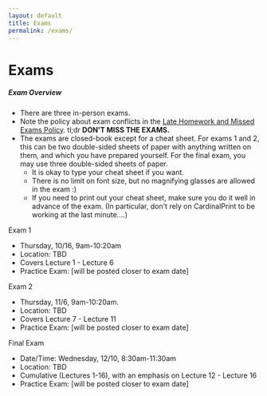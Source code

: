 ```yaml
---
layout: default
title: Exams
permalink: /exams/
---
```


# Exams


<div class="panel">
<h5 class="card-title">Exam Overview</h5>
<ul>
<li> There are three in-person exams.</li>
<li> Note the policy about exam conflicts in the <a href="/policies/">Late Homework and Missed Exams Policy</a>. tl;dr <b>DON'T MISS THE EXAMS.</b></li>
<li> The exams are closed-book except for a cheat sheet.  For exams 1 and 2, this can be two double-sided sheets of paper with anything written on them, and which you have prepared yourself.  For the final exam, you may use three double-sided sheets of paper. 
<ul> 
<li> It is okay to type your cheat sheet if you want.</li>
<li> There is no limit on font size, but no magnifying glasses are allowed in the exam :) </li> 
<li> If you need to print out your cheat sheet, make sure you do it well in advance of the exam.  (In particular, don't rely on CardinalPrint to be working at the last minute....)</li>
</ul></li>
</ul>
</div>


<div class="card mb-4">
  <div class="card-header">
    Exam 1
  </div>
  <div class="card-body">
    <p class="card-text">
	<ul>
	<li> Thursday, 10/16, 9am-10:20am</li>
	<li> Location: TBD </li>
	<li> Covers Lecture 1 - Lecture 6</li>
	<li> Practice Exam: [will be posted closer to exam date] </li>
	</ul>
</p>
  </div>
</div>

<div class="card mb-4">
  <div class="card-header">
    Exam 2
  </div>
  <div class="card-body">
    <p class="card-text">
	<ul>
	<li> Thursday, 11/6, 9am-10:20am.</li>
	<li> Location: TBD </li>
	<li> Covers Lecture 7 - Lecture 11</li>
	<li> Practice Exam: [will be posted closer to exam date] </li>
	</ul>
</p>
  </div>
</div>

<div class="card mb-4">
  <div class="card-header">
    Final Exam
  </div>
  <div class="card-body">
    <p class="card-text">
	<ul>
	<li> Date/Time: Wednesday, 12/10, 8:30am-11:30am</li>
	<li> Location: TBD </li>
	<li> Cumulative (Lectures 1-16), with an emphasis on Lecture 12 - Lecture 16</li>
	<li> Practice Exam: [will be posted closer to exam date] </li>
	</ul>
</p>
  </div>
</div>
